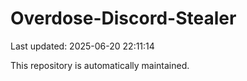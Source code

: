 # Overdose-Discord-Stealer

Last updated: 2025-06-20 22:11:14

This repository is automatically maintained.
